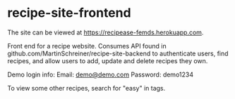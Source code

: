 # recipe-site-frontend

The site can be viewed at https://recipease-femds.herokuapp.com.

Front end for a recipe website. Consumes API found in github.com/MartinSchreiner/recipe-site-backend
to authenticate users, find recipes, and allow users to add, update and delete recipes they own.

Demo login info:
    Email: demo@demo.com
    Password: demo1234

To view some other recipes, search for "easy" in tags.